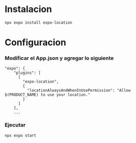 # Instalacion

`npx expo install expo-location`

# Configuracion

### Modificar el App.json y agregar lo siguiente
```
"expo": {
    "plugins": [
      [
        "expo-location",
        {
          "locationAlwaysAndWhenInUsePermission": "Allow $(PRODUCT_NAME) to use your location."
        }
      ]
    ],
    ...
```

### Ejecutar

`npx expo start`